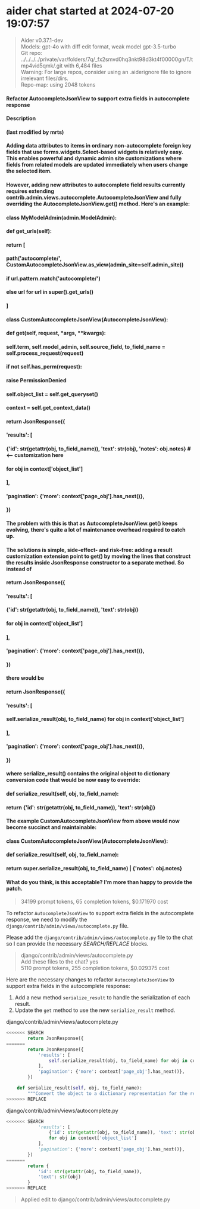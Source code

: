 
# aider chat started at 2024-07-20 19:07:57

> Aider v0.37.1-dev  
> Models: gpt-4o with diff edit format, weak model gpt-3.5-turbo  
> Git repo: ../../../../private/var/folders/7q/_fx2smvd0hq3nkt98d3kt4f00000gn/T/tmp4vid5qmk/.git with 6,484 files  
> Warning: For large repos, consider using an .aiderignore file to ignore irrelevant files/dirs.  
> Repo-map: using 2048 tokens  

#### Refactor AutocompleteJsonView to support extra fields in autocomplete response  
#### Description  
#### 	   
#### 		(last modified by mrts)  
#### 	   
#### Adding data attributes to items in ordinary non-autocomplete foreign key fields that use forms.widgets.Select-based widgets is relatively easy. This enables powerful and dynamic admin site customizations where fields from related models are updated immediately when users change the selected item.  
#### However, adding new attributes to autocomplete field results currently requires extending contrib.admin.views.autocomplete.AutocompleteJsonView and fully overriding the AutocompleteJsonView.get() method. Here's an example:  
#### class MyModelAdmin(admin.ModelAdmin):  
#### 	def get_urls(self):  
#### 		return [  
#### 			path('autocomplete/', CustomAutocompleteJsonView.as_view(admin_site=self.admin_site))  
#### 			if url.pattern.match('autocomplete/')  
#### 			else url for url in super().get_urls()  
#### 		]  
#### class CustomAutocompleteJsonView(AutocompleteJsonView):  
#### 	def get(self, request, *args, **kwargs):  
#### 		self.term, self.model_admin, self.source_field, to_field_name = self.process_request(request)  
#### 		if not self.has_perm(request):  
#### 			raise PermissionDenied  
#### 		self.object_list = self.get_queryset()  
#### 		context = self.get_context_data()  
#### 		return JsonResponse({  
#### 			'results': [  
#### 				{'id': str(getattr(obj, to_field_name)), 'text': str(obj), 'notes': obj.notes} # <-- customization here  
#### 				for obj in context['object_list']  
#### 			],  
#### 			'pagination': {'more': context['page_obj'].has_next()},  
#### 		})  
#### The problem with this is that as AutocompleteJsonView.get() keeps evolving, there's quite a lot of maintenance overhead required to catch up.  
#### The solutions is simple, side-effect- and risk-free: adding a result customization extension point to get() by moving the lines that construct the results inside JsonResponse constructor to a separate method. So instead of  
#### 		return JsonResponse({  
#### 			'results': [  
#### 				{'id': str(getattr(obj, to_field_name)), 'text': str(obj)}  
#### 				for obj in context['object_list']  
#### 			],  
#### 			'pagination': {'more': context['page_obj'].has_next()},  
#### 		})  
#### there would be  
#### 		return JsonResponse({  
#### 			'results': [  
#### 				self.serialize_result(obj, to_field_name) for obj in context['object_list']  
#### 			],  
#### 			'pagination': {'more': context['page_obj'].has_next()},  
#### 		})  
#### where serialize_result() contains the original object to dictionary conversion code that would be now easy to override:  
#### def serialize_result(self, obj, to_field_name):  
#### 	return {'id': str(getattr(obj, to_field_name)), 'text': str(obj)}  
#### The example CustomAutocompleteJsonView from above would now become succinct and maintainable:  
#### class CustomAutocompleteJsonView(AutocompleteJsonView):  
#### 	def serialize_result(self, obj, to_field_name):  
#### 		return super.serialize_result(obj, to_field_name) | {'notes': obj.notes}  
#### What do you think, is this acceptable? I'm more than happy to provide the patch.  
> 34199 prompt tokens, 65 completion tokens, $0.171970 cost  

To refactor `AutocompleteJsonView` to support extra fields in the autocomplete response, we need to modify the `django/contrib/admin/views/autocomplete.py` file.

Please add the `django/contrib/admin/views/autocomplete.py` file to the chat so I can provide the necessary *SEARCH/REPLACE* blocks.

> django/contrib/admin/views/autocomplete.py  
> Add these files to the chat? yes  
> 5110 prompt tokens, 255 completion tokens, $0.029375 cost  

Here are the necessary changes to refactor `AutocompleteJsonView` to support extra fields in the autocomplete response:

1. Add a new method `serialize_result` to handle the serialization of each result.
2. Update the `get` method to use the new `serialize_result` method.

django/contrib/admin/views/autocomplete.py
```python
<<<<<<< SEARCH
        return JsonResponse({
=======
        return JsonResponse({
            'results': [
                self.serialize_result(obj, to_field_name) for obj in context['object_list']
            ],
            'pagination': {'more': context['page_obj'].has_next()},
        })

    def serialize_result(self, obj, to_field_name):
        """Convert the object to a dictionary representation for the response."""
>>>>>>> REPLACE
```

django/contrib/admin/views/autocomplete.py
```python
<<<<<<< SEARCH
            'results': [
                {'id': str(getattr(obj, to_field_name)), 'text': str(obj)}
                for obj in context['object_list']
            ],
            'pagination': {'more': context['page_obj'].has_next()},
        })
=======
        return {
            'id': str(getattr(obj, to_field_name)),
            'text': str(obj)
        }
>>>>>>> REPLACE
```

> Applied edit to django/contrib/admin/views/autocomplete.py  
